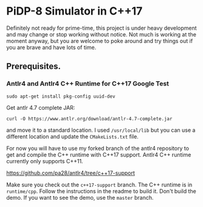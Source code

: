 # PiDP-8 Simulator in C++17

Definitely not ready for prime-time, this project is under heavy development
and may change or stop working without notice. Not much is working at the
moment anyway, but you are welcome to poke around and try things out if
you are brave and have lots of time.

## Prerequisites.

### Antlr4 and Antlr4 C++ Runtime for C++17 Google Test

```
sudo apt-get install pkg-config uuid-dev
```
  

Get antlr 4.7 complete JAR:
```
curl -O https://www.antlr.org/download/antlr-4.7-complete.jar
```

and move it to a standard location. I used `/usr/local/lib` but you can use
a different location and update the `CMakeLists.txt` file.

For now you will have to use my forked branch of the antlr4 repository to get
and compile the C++ runtime with C++17 support. Antlr4 C++ runtime 
currently only supports C++11.

  https://github.com/pa28/antlr4/tree/c++17-support

Make sure you check out the `c++17-support` branch. The C++ runtime is in `runtime/cpp`. Follow the instructions in the readme to
build it. Don't build the demo. If you want to see the demo, use the `master` branch.

